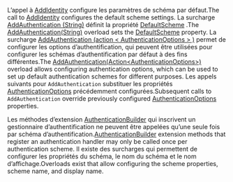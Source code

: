 <span data-ttu-id="4fd74-101">L’appel à [AddIdentity](/dotnet/api/microsoft.extensions.dependencyinjection.identityservicecollectionextensions.addidentity) configure les paramètres de schéma par défaut.</span><span class="sxs-lookup"><span data-stu-id="4fd74-101">The call to [AddIdentity](/dotnet/api/microsoft.extensions.dependencyinjection.identityservicecollectionextensions.addidentity) configures the default scheme settings.</span></span> <span data-ttu-id="4fd74-102">La surcharge [AddAuthentication (String)](/dotnet/api/microsoft.extensions.dependencyinjection.authenticationservicecollectionextensions.addauthentication#Microsoft_Extensions_DependencyInjection_AuthenticationServiceCollectionExtensions_AddAuthentication_Microsoft_Extensions_DependencyInjection_IServiceCollection_System_String_) définit la propriété [DefaultScheme](/dotnet/api/microsoft.aspnetcore.authentication.authenticationoptions.defaultscheme) .</span><span class="sxs-lookup"><span data-stu-id="4fd74-102">The [AddAuthentication(String)](/dotnet/api/microsoft.extensions.dependencyinjection.authenticationservicecollectionextensions.addauthentication#Microsoft_Extensions_DependencyInjection_AuthenticationServiceCollectionExtensions_AddAuthentication_Microsoft_Extensions_DependencyInjection_IServiceCollection_System_String_) overload sets the [DefaultScheme](/dotnet/api/microsoft.aspnetcore.authentication.authenticationoptions.defaultscheme) property.</span></span> <span data-ttu-id="4fd74-103">La surcharge [AddAuthentication (action &lt; AuthenticationOptions &gt; )](/dotnet/api/microsoft.extensions.dependencyinjection.authenticationservicecollectionextensions.addauthentication#Microsoft_Extensions_DependencyInjection_AuthenticationServiceCollectionExtensions_AddAuthentication_Microsoft_Extensions_DependencyInjection_IServiceCollection_System_Action_Microsoft_AspNetCore_Authentication_AuthenticationOptions__) permet de configurer les options d’authentification, qui peuvent être utilisées pour configurer les schémas d’authentification par défaut à des fins différentes.</span><span class="sxs-lookup"><span data-stu-id="4fd74-103">The [AddAuthentication(Action&lt;AuthenticationOptions&gt;)](/dotnet/api/microsoft.extensions.dependencyinjection.authenticationservicecollectionextensions.addauthentication#Microsoft_Extensions_DependencyInjection_AuthenticationServiceCollectionExtensions_AddAuthentication_Microsoft_Extensions_DependencyInjection_IServiceCollection_System_Action_Microsoft_AspNetCore_Authentication_AuthenticationOptions__) overload allows configuring authentication options, which can be used to set up default authentication schemes for different purposes.</span></span> <span data-ttu-id="4fd74-104">Les appels suivants pour `AddAuthentication` substituer les propriétés [AuthenticationOptions](/dotnet/api/microsoft.aspnetcore.builder.authenticationoptions) précédemment configurées.</span><span class="sxs-lookup"><span data-stu-id="4fd74-104">Subsequent calls to `AddAuthentication` override previously configured [AuthenticationOptions](/dotnet/api/microsoft.aspnetcore.builder.authenticationoptions) properties.</span></span>

<span data-ttu-id="4fd74-105">Les méthodes d’extension [AuthenticationBuilder](/dotnet/api/microsoft.aspnetcore.authentication.authenticationbuilder) qui inscrivent un gestionnaire d’authentification ne peuvent être appelées qu’une seule fois par schéma d’authentification.</span><span class="sxs-lookup"><span data-stu-id="4fd74-105">[AuthenticationBuilder](/dotnet/api/microsoft.aspnetcore.authentication.authenticationbuilder) extension methods that register an authentication handler may only be called once per authentication scheme.</span></span> <span data-ttu-id="4fd74-106">Il existe des surcharges qui permettent de configurer les propriétés du schéma, le nom du schéma et le nom d’affichage.</span><span class="sxs-lookup"><span data-stu-id="4fd74-106">Overloads exist that allow configuring the scheme properties, scheme name, and display name.</span></span>
